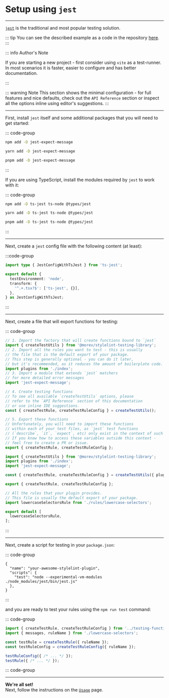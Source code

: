 # Setup using `jest`

---

[`jest`](https://jestjs.io/) is the traditional and most popular testing solution.

::: tip
You can see the described example as a code
in the repository [here](https://github.com/morevm/stylelint-testing-library/tree/master/examples/jest).
:::

::: info Author's Note

If you are starting a new project - first consider using `vite` as a test-runner. \
In most scenarios it is faster, easier to configure and has better documentation.

:::

::: warning Note
This section shows the minimal configuration - for full features and nice defaults,
check out the `API Reference` section or inspect all the options inline using editor's suggestions.
:::

---

First, install `jest` itself and some additional packages that you will need to get started:

::: code-group

```sh [npm]
npm add -D jest-expect-message
```

```sh [yarn]
yarn add -D jest-expect-message
```

```sh [pnpm]
pnpm add -D jest-expect-message
```

:::

If you are using TypeScript, install the modules required by `jest` to work with it:

::: code-group

```sh [npm]
npm add -D ts-jest ts-node @types/jest
```

```sh [yarn]
yarn add -D ts-jest ts-node @types/jest
```

```sh [pnpm]
pnpm add -D ts-jest ts-node @types/jest
```

:::

---

Next, create a `jest` config file with the following content (at least):

:::code-group

```ts [jest.config.ts]
import type { JestConfigWithTsJest } from 'ts-jest';

export default {
  testEnvironment: 'node',
  transform: {
    '^.+.tsx?$': ['ts-jest', {}],
  },
} as JestConfigWithTsJest;
```

:::

---

Next, create a file that will export functions for testing:

::: code-group

```ts [testing-functions.ts]
// 1. Import the factory that will create functions bound to `jest`
import { createTestUtils } from '@morev/stylelint-testing-library';
// 2. Import all the rules you want to test - this is usually
// the file that is the default export of your package.
// This step is generally optional - you can do it later,
// but it's recommended, as it reduces the amount of boilerplate code.
import plugins from './index';
// 3. Import a module that extends `jest` matchers
// for more detailed error messages
import 'jest-expect-message';

// 4. Create testing functions
// To see all available `createTestUtils` options, please
// refer to the `API Reference` section of this documentation
// or use inline IDE suggestions.
const { createTestRule, createTestRuleConfig } = createTestUtils();

// 5. Export these functions
// Unfortunately, you will need to import these functions
// within each of your test files, as `jest` test functions
// (`describe`, `it`, `expect`, etc) only exist in the context of such files.
// If you know how to access these variables outside this context -
// feel free to create a PR or issue.
export { createTestRule, createTestRuleConfig };

```

```ts [testing-functions.ts (without-comments)]
import { createTestUtils } from '@morev/stylelint-testing-library';
import plugins from './index';
import 'jest-expect-message';

const { createTestRule, createTestRuleConfig } = createTestUtils({ plugins });

export { createTestRule, createTestRuleConfig };

```

```ts [index.ts]
// All the rules that your plugin provides.
// This file is usually the default export of your package.
import lowercaseSelectorsRule from './rules/lowercase-selectors';

export default [
  lowercaseSelectorsRule,
];

```

:::

---

Next, create a script for testing in your `package.json`:

::: code-group

```json{4} [package.json]
{
  "name": "your-awesome-stylelint-plugin",
  "scripts": {
    "test": "node --experimental-vm-modules ./node_modules/jest/bin/jest.js"
  },
}
```

:::

and you are ready to test your rules using the `npm run test` command:

::: code-group

```ts [rules/lowercase-selectors.test.ts]
import { createTestRule, createTestRuleConfig } from '../testing-functions';
import { messages, ruleName } from './lowercase-selectors';

const testRule = createTestRule({ ruleName });
const testRuleConfig = createTestRuleConfig({ ruleName });

testRuleConfig({ /* ... */ });
testRule({ /* ... */ });
```

::: code-group

---

**We're all set!** \
Next, follow the instructions on the [`Usage`](/guide/usage) page.
